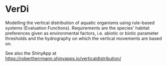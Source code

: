 # VerDi
Modelling the vertical distribution of aquatic organisms using rule-based systems (Evaluation Functions). Requirements are the species' habitat preferences given as environmental factors, i.e. abiotic or biotic parameter thresholds and the hydrography on which the vertical movements are based on.

See also the ShinyApp at https://robertherrmann.shinyapps.io/verticaldistribution/
